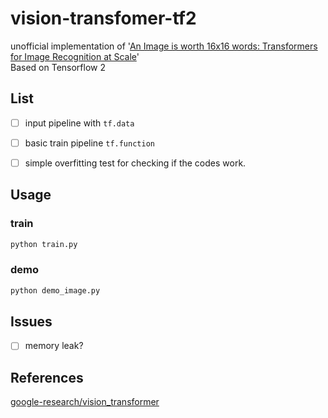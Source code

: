 # vision-transfomer-tf2
unofficial implementation of '[An Image is worth 16x16 words: Transformers for Image Recognition at Scale](https://arxiv.org/pdf/2010.11929)' <br>
Based on Tensorflow 2

## List
- [ ] input pipeline with `tf.data`
- [ ] basic train pipeline `tf.function`
- [ ] simple overfitting test for checking if the codes work.


## Usage

### train
```python
python train.py
```

### demo
```python
python demo_image.py
```


## Issues
- [ ] memory leak?


## References
[google-research/vision_transformer](https://github.com/google-research/vision_transformer)
